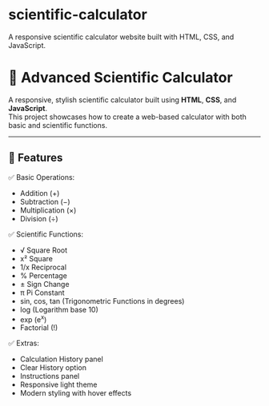 # scientific-calculator
A responsive scientific calculator website built with HTML, CSS, and JavaScript.

# 🧮 Advanced Scientific Calculator

A responsive, stylish scientific calculator built using **HTML**, **CSS**, and **JavaScript**.  
This project showcases how to create a web-based calculator with both basic and scientific functions.

---

## 🌟 Features

✅ Basic Operations:
- Addition (+)
- Subtraction (−)
- Multiplication (×)
- Division (÷)

✅ Scientific Functions:
- √ Square Root
- x² Square
- 1/x Reciprocal
- % Percentage
- ± Sign Change
- π Pi Constant
- sin, cos, tan (Trigonometric Functions in degrees)
- log (Logarithm base 10)
- exp (e<sup>x</sup>)
- Factorial (!)

✅ Extras:
- Calculation History panel
- Clear History option
- Instructions panel
- Responsive light theme
- Modern styling with hover effects



